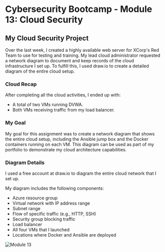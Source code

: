 # Cybersecurity Bootcamp - Module 13: Cloud Security

## My Cloud Security Project

Over the last week, I created a highly available web server for XCorp's Red Team to use for testing and training. My lead cloud administrator requested a network diagram to document and keep records of the cloud infrastructure I set up. To fulfill this, I used draw.io to create a detailed diagram of the entire cloud setup.

### Cloud Recap
After completing all the cloud activities, I ended up with:

- A total of two VMs running DVWA.
- Both VMs receiving traffic from my load balancer.

### My Goal
My goal for this assignment was to create a network diagram that shows the entire cloud setup, including the Ansible jump box and the Docker containers running on each VM. This diagram can be used as part of my portfolio to demonstrate my cloud architecture capabilities.

### Diagram Details
I used a free account at draw.io to diagram the entire cloud network that I set up.

My diagram includes the following components:

- Azure resource group
- Virtual network with IP address range
- Subnet range
- Flow of specific traffic (e.g., HTTP, SSH)
- Security group blocking traffic
- Load balancer
- All four VMs that I launched
- Locations where Docker and Ansible are deployed


![Module 13](https://github.com/user-attachments/assets/f7e9e1a8-1fbf-42aa-af9c-2a636080700b)



